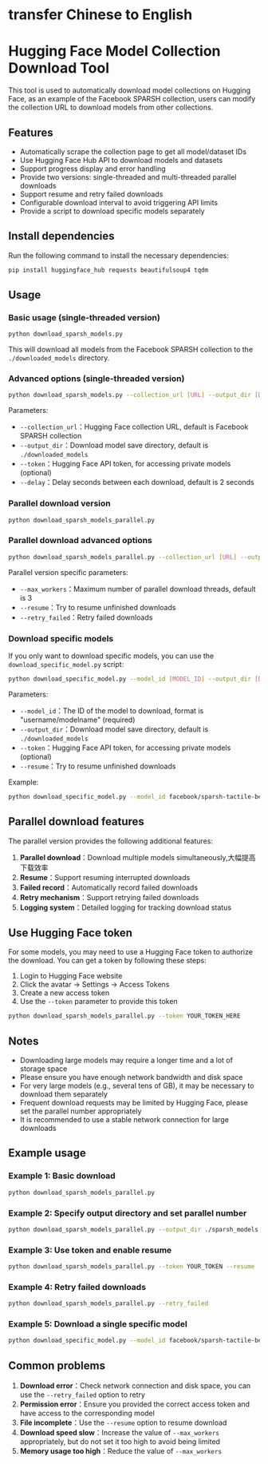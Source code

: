 # transfer Chinese to English

# Hugging Face Model Collection Download Tool

This tool is used to automatically download model collections on Hugging Face, as an example of the Facebook SPARSH collection, users can modify the collection URL to download models from other collections.

## Features

- Automatically scrape the collection page to get all model/dataset IDs
- Use Hugging Face Hub API to download models and datasets
- Support progress display and error handling
- Provide two versions: single-threaded and multi-threaded parallel downloads
- Support resume and retry failed downloads
- Configurable download interval to avoid triggering API limits
- Provide a script to download specific models separately

## Install dependencies

Run the following command to install the necessary dependencies:

```bash
pip install huggingface_hub requests beautifulsoup4 tqdm
```

## Usage

### Basic usage (single-threaded version)

```bash
python download_sparsh_models.py
```

This will download all models from the Facebook SPARSH collection to the `./downloaded_models` directory.

### Advanced options (single-threaded version)

```bash
python download_sparsh_models.py --collection_url [URL] --output_dir [DIR] --token [TOKEN] --delay [SECONDS]
```

Parameters:

- `--collection_url`：Hugging Face collection URL, default is Facebook SPARSH collection
- `--output_dir`：Download model save directory, default is `./downloaded_models`
- `--token`：Hugging Face API token, for accessing private models (optional)
- `--delay`：Delay seconds between each download, default is 2 seconds

### Parallel download version

```bash
python download_sparsh_models_parallel.py
```

### Parallel download advanced options

```bash
python download_sparsh_models_parallel.py --collection_url [URL] --output_dir [DIR] --token [TOKEN] --max_workers [NUM] --resume --retry_failed
```

Parallel version specific parameters:

- `--max_workers`：Maximum number of parallel download threads, default is 3
- `--resume`：Try to resume unfinished downloads
- `--retry_failed`：Retry failed downloads

### Download specific models

If you only want to download specific models, you can use the `download_specific_model.py` script:

```bash
python download_specific_model.py --model_id [MODEL_ID] --output_dir [DIR] --token [TOKEN] --resume
```

Parameters:

- `--model_id`：The ID of the model to download, format is "username/modelname" (required)
- `--output_dir`：Download model save directory, default is `./downloaded_models`
- `--token`：Hugging Face API token, for accessing private models (optional)
- `--resume`：Try to resume unfinished downloads

Example:

```bash
python download_specific_model.py --model_id facebook/sparsh-tactile-bert
```

## Parallel download features

The parallel version provides the following additional features:

1. **Parallel download**：Download multiple models simultaneously,大幅提高下载效率
2. **Resume**：Support resuming interrupted downloads
3. **Failed record**：Automatically record failed downloads
4. **Retry mechanism**：Support retrying failed downloads
5. **Logging system**：Detailed logging for tracking download status

## Use Hugging Face token

For some models, you may need to use a Hugging Face token to authorize the download. You can get a token by following these steps:

1. Login to Hugging Face website
2. Click the avatar -> Settings -> Access Tokens
3. Create a new access token
4. Use the `--token` parameter to provide this token

```bash
python download_sparsh_models_parallel.py --token YOUR_TOKEN_HERE
```

## Notes

- Downloading large models may require a longer time and a lot of storage space
- Please ensure you have enough network bandwidth and disk space
- For very large models (e.g., several tens of GB), it may be necessary to download them separately
- Frequent download requests may be limited by Hugging Face, please set the parallel number appropriately
- It is recommended to use a stable network connection for large downloads

## Example usage

### Example 1: Basic download

```bash
python download_sparsh_models_parallel.py
```

### Example 2: Specify output directory and set parallel number

```bash
python download_sparsh_models_parallel.py --output_dir ./sparsh_models --max_workers 5
```

### Example 3: Use token and enable resume

```bash
python download_sparsh_models_parallel.py --token YOUR_TOKEN --resume
```

### Example 4: Retry failed downloads

```bash
python download_sparsh_models_parallel.py --retry_failed
```

### Example 5: Download a single specific model

```bash
python download_specific_model.py --model_id facebook/sparsh-tactile-bert --resume
```

## Common problems

1. **Download error**：Check network connection and disk space, you can use the `--retry_failed` option to retry
2. **Permission error**：Ensure you provided the correct access token and have access to the corresponding model
3. **File incomplete**：Use the `--resume` option to resume download
4. **Download speed slow**：Increase the value of `--max_workers` appropriately, but do not set it too high to avoid being limited
5. **Memory usage too high**：Reduce the value of `--max_workers`